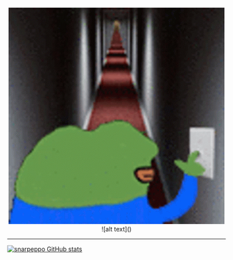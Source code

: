 <p align="center">
    <img src="https://github.com/snarpeppo/snarpeppo/blob/main/cursed.gif?raw=true" alt="Sublime's custom image"/>
  ![alt text]()
</p>

---
[![snarpeppo GitHub stats](https://github-readme-stats.vercel.app/api?username=snarpeppo)](https://github.com/snarpeppo/github-readme-stats)

